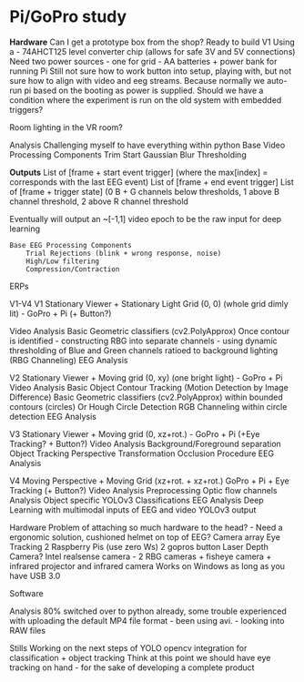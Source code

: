 # Pi/GoPro study
__Hardware__
Can I get a prototype box from the shop? 
Ready to build V1
Using a - 74AHCT125  level converter chip (allows for safe 3V and 5V connections)
Need two power sources - one for grid - AA batteries + power bank for running Pi
Still not sure how to work button into setup, playing with, but not sure how to align with video and eeg streams. 
Because normally we auto-run pi based on the booting as power is supplied. 
Should we have a condition where the experiment is run on the old system with embedded triggers?

Room lighting in the VR room?

Analysis
Challenging myself to have everything within python
Base Video Processing Components
Trim Start
Gaussian Blur
Thresholding 

__Outputs__
List of [frame + start event trigger] (where the max[index] = corresponds with the last EEG event)
List of [frame + end event trigger]
List of [frame + trigger state] (0 B + G channels below thresholds, 1 above B channel threshold, 2 above R channel threshold

Eventually will output an ~[-1,1] video epoch to be the raw input for deep learning

	Base EEG Processing Components
		Trial Rejections (blink + wrong response, noise)
		High/Low filtering
		Compression/Contraction
ERPs

V1-V4 
V1 Stationary Viewer + Stationary Light Grid (0, 0) (whole grid dimly lit) - GoPro + Pi (+ Button?)

Video Analysis
Basic Geometric classifiers (cv2.PolyApprox)
Once contour is identified - constructing RBG into separate channels - using dynamic thresholding of Blue and Green channels ratioed to background lighting (RBG Channeling)
EEG Analysis 
	
V2 Stationary Viewer + Moving grid  (0, xy) (one bright light) - GoPro + Pi 
			Video Analysis
Basic Object Contour Tracking (Motion Detection by Image Difference)
Basic Geometric classifiers (cv2.PolyApprox) within bounded contours (circles)
Or 
Hough Circle Detection
	RGB Channeling within circle detection
			EEG Analysis				

V3 Stationary Viewer + Moving grid (0, xz+rot.)  - GoPro + Pi (+Eye Tracking? + Button?)
Video Analysis 
Background/Foreground separation
Object Tracking
Perspective Transformation
Occlusion Procedure
EEG Analysis

V4 Moving Perspective + Moving Grid (xz+rot. + xz+rot.) GoPro + Pi + Eye Tracking (+ Button?)
	Video Analysis
		Preprocessing
Optic flow channels
Analysis
	Object specific YOLOv3 Classifications
			EEG Analysis 
Deep Learning with multimodal inputs of EEG and video YOLOv3 output 

Hardware
Problem of attaching so much hardware to the head? - Need a ergonomic solution, cushioned helmet on top of EEG? 
Camera array
Eye Tracking
2 Raspberry Pis (use zero Ws)
2 gopros
button
Laser Depth Camera?
Intel realsense camera - 2 RBG cameras + fisheye camera + infrared projector and infrared camera
Works on Windows as long as you have USB 3.0 
			
Software


Analysis
80% switched over to python already, some trouble experienced with uploading the default MP4 file format - been using avi. - looking into RAW files

Stills
Working on the next steps of YOLO opencv integration for classification + object tracking
Think at this point we should have eye tracking on hand - for the sake of developing a complete product
